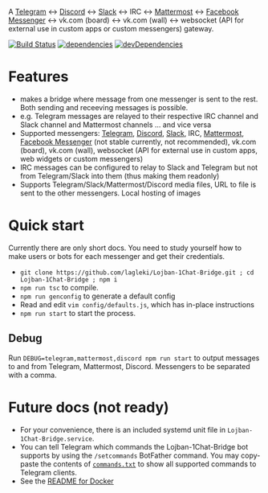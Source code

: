 A [Telegram](https://telegram.org/) ↔ [Discord](https://discordapp.com) ↔ [Slack](https://slack.com) ↔ IRC ↔ [Mattermost](https://mattermost.com/) ↔ [Facebook Messenger](https://facebook.com)  ↔ vk.com (board) ↔ vk.com (wall)  ↔ websocket (API for external use in custom apps or custom messengers) gateway.

[![Build Status](https://travis-ci.org/lagleki/Lojban-1Chat-Bridge.svg?branch=develop)](https://travis-ci.org/lagleki/Lojban-1Chat-Bridge)
[![dependencies](https://david-dm.org/lagleki/Lojban-1Chat-Bridge.svg)](https://david-dm.org/lagleki/Lojban-1Chat-Bridge#info=Dependencies)
[![devDependencies](https://david-dm.org/lagleki/Lojban-1Chat-Bridge/dev-status.svg)](https://david-dm.org/lagleki/Lojban-1Chat-Bridge#info=devDependencies)

# Features

* makes a bridge where message from one messenger is sent to the rest. Both sending and receeving messages is possible.
* e.g. Telegram messages are relayed to their respective IRC channel and Slack channel and Mattermost channels ... and vice versa
* Supported messengers: [Telegram](https://telegram.org/), [Discord](https://discordapp.com), [Slack](https://slack.com), IRC, [Mattermost](https://mattermost.com/), [Facebook Messenger](https://facebook.com) (not stable currently, not recommended), vk.com (board), vk.com (wall), websocket (API for external use in custom apps, web widgets or custom messengers)
* IRC messages can be configured to relay to Slack and Telegram but not from Telegram/Slack into them (thus making them readonly)
* Supports Telegram/Slack/Mattermost/Discord media files, URL to file is sent to the other messengers. Local hosting of images

# Quick start

Currently there are only short docs. You need to study yourself how to make users or bots for each messenger and get their credentials.

* `git clone https://github.com/lagleki/Lojban-1Chat-Bridge.git ; cd Lojban-1Chat-Bridge ; npm i`
* `npm run tsc` to compile.
* `npm run genconfig` to generate a default config
* Read and edit `vim config/defaults.js`, which has in-place instructions
* `npm run start` to start the process.

## Debug

Run `DEBUG=telegram,mattermost,discord npm run start` to output messages to and from Telegram, Mattermost, Discord. Messengers to be separated with a comma. 

# Future docs (not ready)

- For your convenience, there is an included systemd unit file in
  `Lojban-1Chat-Bridge.service`.
- You can tell Telegram which commands the Lojban-1Chat-Bridge bot supports by using the
  `/setcommands` BotFather command. You may copy-paste the contents of
  [`commands.txt`](/commands.txt) to show all supported commands to Telegram
  clients.
- See the [README for Docker](Docker_README.md)

